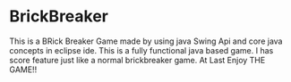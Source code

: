 # BrickBreaker

This is a BRick Breaker Game made by using java Swing Api and core java concepts in eclipse ide.
This is a fully functional java based game. I  has score feature just like a normal brickbreaker game.
At Last Enjoy THE GAME!!
